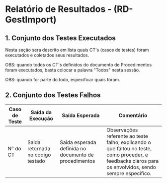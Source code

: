 # Relatório de Resultados - (RD-GestImport)

## 1. Conjunto dos Testes Executados

Nesta seção sera descrito em lista quais CT's (casos de testes) foram executados e coletados seus resultados.

OBS: quando todos os CT's definidos do documento de Procedimentos foram executados, basta colocar a palavra "Todos" nesta sessão.

OBS: quando for parte do todo, especificar quais foram.

## 2. Conjunto dos Testes Falhos
|Caso de Teste|Saída da Execução|Saída Esperada|Comentário|
|-------------|-----------------|--------------|----------|
|N° do CT|Saida retornada no codigo testado|Saida esperada definida no documento de procedimentos|Observações referente ao teste falho, explicando o que faltou no teste, como proceder, e feedbacks claros para os envolvidos, sendo sempre especifico.|
